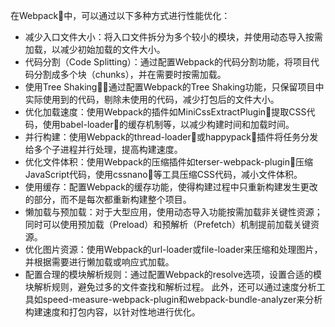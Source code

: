 在Webpack中，可以通过以下多种方式进行性能优化：

- 减少入口文件大小：将入口文件拆分为多个较小的模块，并使用动态导入按需加载，以减少初始加载的文件大小。
- 代码分割（Code Splitting）：通过配置Webpack的代码分割功能，将项目代码分割成多个块（chunks），并在需要时按需加载。
- 使用Tree Shaking：通过配置Webpack的Tree Shaking功能，只保留项目中实际使用到的代码，剔除未使用的代码，减少打包后的文件大小。
- 优化加载速度：使用Webpack的插件如MiniCssExtractPlugin提取CSS代码，使用babel-loader的缓存机制等，以减少构建时间和加载时间。
- 并行构建：使用Webpack的thread-loader或happypack插件将任务分发给多个子进程并行处理，提高构建速度。
- 优化文件体积：使用Webpack的压缩插件如terser-webpack-plugin压缩JavaScript代码，使用cssnano等工具压缩CSS代码，减小文件体积。
- 使用缓存：配置Webpack的缓存功能，使得构建过程中只重新构建发生更改的部分，而不是每次都重新构建整个项目。
- 懒加载与预加载：对于大型应用，使用动态导入功能按需加载非关键性资源；同时可以使用预加载（Preload）和预解析（Prefetch）机制提前加载关键资源。
- 优化图片资源：使用Webpack的url-loader或file-loader来压缩和处理图片，并根据需要进行懒加载或响应式加载。
- 配置合理的模块解析规则：通过配置Webpack的resolve选项，设置合适的模块解析规则，避免过多的文件查找和解析过程。
此外，还可以通过速度分析工具如speed-measure-webpack-plugin和webpack-bundle-analyzer来分析构建速度和打包内容，以针对性地进行优化。